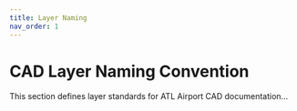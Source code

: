 ```yaml
---
title: Layer Naming
nav_order: 1
---
```


# CAD Layer Naming Convention

This section defines layer standards for ATL Airport CAD documentation...
